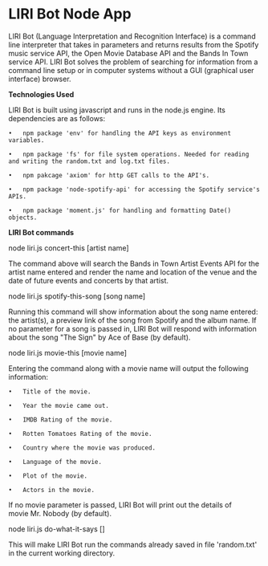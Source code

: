 # LIRI Bot Node App
LIRI Bot (Language Interpretation and Recognition Interface) is a command line interpreter that takes in parameters and returns results from the Spotify music service API, the Open Movie Database API and the Bands In Town service API. LIRI Bot solves the problem of searching for information from a command line setup or in computer systems without a GUI (graphical user interface) browser.

<strong>Technologies Used</strong>

LIRI Bot is built using javascript and runs in the node.js engine. Its dependencies are as follows:

	•	npm package 'env' for handling the API keys as environment variables.
	
	•	npm package 'fs' for file system operations. Needed for reading and writing the random.txt and log.txt files.
	
	•	npm pakcage 'axiom' for http GET calls to the API's.
	
	•	npm package 'node-spotify-api' for accessing the Spotify service's APIs.
	
	•	npm package 'moment.js' for handling and formatting Date() objects.

<strong>LIRI Bot commands</strong>

node liri.js concert-this [artist name]
	
The command above will search the Bands in Town Artist Events API for the artist name entered and render the name and location of the venue and the date of future events and concerts by that artist.
	
node liri.js spotify-this-song [song name]
	
Running this command will show information about the song name entered: the artist(s), a preview link of the song from Spotify and the album name. If no parameter for a song is passed in, LIRI Bot will respond with information about the song "The Sign" by Ace of Base (by default). 
	
node liri.js movie-this [movie name]
	
Entering the command along with a movie name will output the following information:

	•	Title of the movie.
	
	•	Year the movie came out.
	
	•	IMDB Rating of the movie.
	
	•	Rotten Tomatoes Rating of the movie.
	
	•	Country where the movie was produced.
	
	•	Language of the movie.
	
	•	Plot of the movie.
	
	•	Actors in the movie.

If no movie parameter is passed, LIRI Bot will print out the details of movie Mr. Nobody (by default). 
	
node liri.js do-what-it-says []
	
This will make LIRI Bot run the commands already saved in file 'random.txt' in the current working directory.
